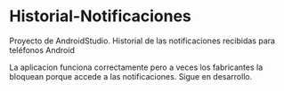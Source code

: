 # Historial-Notificaciones
Proyecto de AndroidStudio. Historial de las notificaciones recibidas para teléfonos Android

La aplicacion funciona correctamente pero a veces los fabricantes la bloquean porque accede a las notificaciones.
Sigue en desarrollo.
